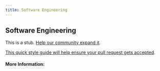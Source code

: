 ```yaml
---
title: Software Engineering
---
```


## Software Engineering

This is a stub. [Help our community expand it](https://github.com/freeCodeCamp/guide-articles/tree/master/articles/Software-Engineering/index.md).

[This quick style guide will help ensure your pull request gets accepted](https://github.com/freeCodeCamp/guide-articles/blob/master/README.md).

<!-- The article goes here, in GitHub-flavored Markdown. Feel free to add YouTube videos, images, and CodePen/JSBin embeds  -->

#### More Information:
<!-- Please add any articles you think might be helpful to read before writing the article -->


